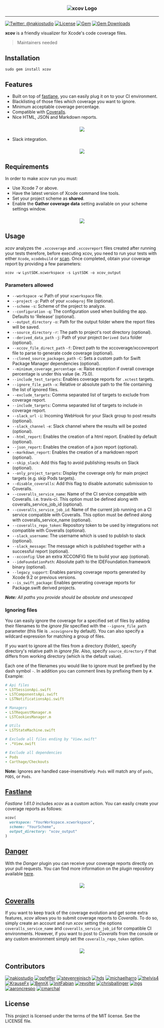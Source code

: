 <h3 align="center">
<img src="/assets_readme/logo.png" alt="xcov Logo" />
</h3>

-------

[![Twitter: @nakiostudio](https://img.shields.io/badge/contact-@nakiostudio-blue.svg?style=flat)](https://twitter.com/nakiostudio)
[![License](https://img.shields.io/badge/license-MIT-green.svg?style=flat)](https://github.com/nakiostudio/xcov/blob/master/LICENSE)
[![Gem](https://img.shields.io/gem/v/xcov.svg?style=flat)](http://rubygems.org/gems/xcov)
[![Gem Downloads](https://img.shields.io/gem/dt/xcov.svg?style=flat)](http://rubygems.org/gems/xcov)

**xcov** is a friendly visualizer for Xcode's code coverage files.

> Maintainers needed

## Installation
```
sudo gem install xcov
```

## Features
* Built on top of [fastlane](https://fastlane.tools), you can easily plug it on to your CI environment.
* Blacklisting of those files which coverage you want to ignore.
* Minimum acceptable coverage percentage.
* Compatible with [Coveralls](https://coveralls.io).
* Nice HTML, JSON and Markdown reports.

<h3 align="center">
<img src="/assets_readme/report.png" />
</h3>

* Slack integration.

<h3 align="center">
<img src="/assets_readme/slack_integration.png" />
</h3>

## Requirements
In order to make *xcov* run you must:
* Use Xcode 7 or above.
* Have the latest version of Xcode command line tools.
* Set your project scheme as **shared**.
* Enable the **Gather coverage data** setting available on your scheme settings window.

<h3 align="center">
<img src="/assets_readme/gather_coverage.png" />
</h3>

## Usage
*xcov* analyzes the `.xccoverage` and `.xccovreport` files created after running your tests therefore, before executing xcov, you need to run your tests with either `Xcode`, `xcodebuild` or [scan](https://github.com/fastlane/fastlane/tree/master/scan). Once completed, obtain your coverage report by providing a few parameters:
```
xcov -w LystSDK.xcworkspace -s LystSDK -o xcov_output
```

### Parameters allowed
* `--workspace` `-w`: Path of your `xcworkspace` file.
* `--project` `-p`: Path of your `xcodeproj` file (optional).
* `--scheme` `-s`: Scheme of the project to analyze.
* `--configuration` `-q`: The configuration used when building the app. Defaults to 'Release' (optional).
* `--output_directory` `-o`: Path for the output folder where the report files will be saved.
* `--source_directory` `-r`: The path to project's root directory (optional).
* `--derived_data_path` `-j`: Path of your project `Derived Data` folder (optional).
* `--xccov_file_direct_path` `-f`: Direct path to the xccoverage/xccovreport file to parse to generate code coverage (optional).
* `--cloned_source_packages_path` `-C`: Sets a custom path for Swift Package Manager dependencies (optional).
* `--minimum_coverage_percentage` `-m`: Raise exception if overall coverage percentage is under this value (ie. 75.0).
* `--include_test_targets`: Enables coverage reports for `.xctest` targets.
* `--ignore_file_path` `-x`: Relative or absolute path to the file containing the list of ignored files.
* `--exclude_targets`: Comma separated list of targets to exclude from coverage report.
* `--include_targets`: Comma separated list of targets to include in coverage report.
* `--slack_url` `-i`: Incoming WebHook for your Slack group to post results (optional).
* `--slack_channel` `-e`: Slack channel where the results will be posted (optional).
* `--html_report`: Enables the creation of a html report. Enabled by default (optional).
* `--json_report`: Enables the creation of a json report (optional).
* `--markdown_report`: Enables the creation of a markdown report (optional).
* `--skip_slack`: Add this flag to avoid publishing results on Slack (optional).
* `--only_project_targets`: Display the coverage only for main project targets (e.g. skip Pods targets).
* `--disable_coveralls`: Add this flag to disable automatic submission to Coveralls.
* `--coveralls_service_name`: Name of the CI service compatible with Coveralls. i.e. travis-ci. This option must be defined along with coveralls_service_job_id (optional).
* `--coveralls_service_job_id`: Name of the current job running on a CI service compatible with Coveralls. This option must be defined along with coveralls_service_name (optional).
* `--coveralls_repo_token`: Repository token to be used by integrations not compatible with Coveralls (optional).
* `--slack_username`: The username which is used to publish to slack (optional).
* `--slack_message`: The message which is published together with a successful report (optional).
* `--xcconfig`: Use an extra XCCONFIG file to build your app (optional).
* `--ideFoundationPath`: Absolute path to the IDEFoundation.framework binary (optional).
* `--legacy_support`: Enables parsing coverage reports generated by Xcode 9.2 or previous versions.
* `--is_swift_package`: Enables generating coverage reports for Package.swift derived projects.

_**Note:** All paths you provide should be absolute and unescaped_

### Ignoring files
You can easily ignore the coverage for a specified set of files by adding their filenames to the *ignore file* specified with the `--ignore_file_path` parameter (this file is `.xcovignore` by default). You can also specify a wildcard expression for matching a group of files.

If you want to ignore all the files from a directory (folder), specify directory's relative path in *ignore file*. Also, specify `source_directory` if that differs from working directory (which is the default value).

Each one of the filenames you would like to ignore must be prefixed by the dash symbol `-`. In addition you can comment lines by prefixing them by `#`. Example:

```yaml
# Api files
- LSTSessionApi.swift
- LSTComponentsApi.swift
- LSTNotificationsApi.swift

# Managers
- LSTRequestManager.m
- LSTCookiesManager.m

# Utils
- LSTStateMachine.swift

# Exclude all files ending by "View.swift"
- .*View.swift

# Exclude all dependencies
- Pods
- Carthage/Checkouts
```

**Note:** Ignores are handled case-insensitively. `Pods` will match any of `pods`, `PODS`, or `Pods`.

## [Fastlane](https://github.com/fastlane/fastlane/blob/master/fastlane/docs/Actions.md)

*Fastlane 1.61.0* includes *xcov* as a custom action. You can easily create your coverage reports as follows:
```ruby
xcov(
  workspace: "YourWorkspace.xcworkspace",
  scheme: "YourScheme",
  output_directory: "xcov_output"
)  
```

## [Danger](https://danger.systems)

With the *Danger* plugin you can receive your coverage reports directly on your pull requests. You can find more information on the plugin repository available [here](https://github.com/nakiostudio/danger-xcov).

<h3 align="center">
<img src="/assets_readme/xcov_danger.png" />
</h3>

## [Coveralls](https://coveralls.io)

If you want to keep track of the coverage evolution and get some extra features, *xcov* allows you to submit coverage reports to *Coveralls*. To do so, simply create an account and run *xcov* setting the options `coveralls_service_name` and `coveralls_service_job_id` for compatible CI environments. However, if you want to post to *Coveralls* from the console or any custom environment simply set the `coveralls_repo_token` option.

<h3 align="center">
<img src="/assets_readme/coveralls_integration.png" />
</h3>

## Contributors

[![nakiostudio](https://avatars2.githubusercontent.com/u/1814571?v=3&s=50)](https://github.com/nakiostudio)
[![opfeffer](https://avatars3.githubusercontent.com/u/1138127?v=3&s=50)](https://github.com/opfeffer)
[![stevenreinisch](https://avatars0.githubusercontent.com/u/675216?v=3&s=50)](https://github.com/stevenreinisch)
[![hds](https://avatars0.githubusercontent.com/u/89589?v=3&s=50)](https://github.com/hds)
[![michaelharro](https://avatars3.githubusercontent.com/u/318260?v=3&s=50)](https://github.com/michaelharro)
[![thelvis4](https://avatars1.githubusercontent.com/u/1589385?v=3&s=50)](https://github.com/thelvis4)
[![KrauseFx](https://avatars1.githubusercontent.com/u/869950?v=3&s=50)](https://github.com/KrauseFx)
[![BennX](https://avatars1.githubusercontent.com/u/4281635?v=3&s=50)](https://github.com/BennX)
[![initFabian](https://avatars1.githubusercontent.com/u/8469495?v=3&s=50)](https://github.com/initFabian)
[![revolter](https://avatars1.githubusercontent.com/u/5748627?v=3&s=50)](https://github.com/revolter)
[![chrisballinger](https://avatars1.githubusercontent.com/u/518687?v=3&s=50)](https://github.com/chrisballinger)
[![ngs](https://avatars1.githubusercontent.com/u/18631?v=3&s=50)](https://github.com/ngs)
[![aaroncrespo](https://avatars1.githubusercontent.com/u/431662?v=3&s=50)](https://github.com/aaroncrespo)
[![cmarchal](https://avatars2.githubusercontent.com/u/4172707?v=3&s=50)](https://github.com/cmarchal)


## License
This project is licensed under the terms of the MIT license. See the LICENSE file.
